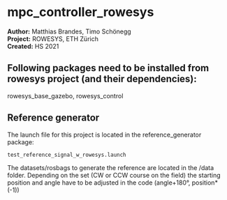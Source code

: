 # mpc_controller_rowesys


**Author:** Matthias Brandes, Timo Schönegg <br />
**Project:** ROWESYS, ETH Zürich <br />
**Created:** HS 2021

## Following packages need to be installed from rowesys project (and their dependencies):
rowesys_base_gazebo, rowesys_control

## Reference generator
The launch file for this project is located in the reference_generator package: 

```
test_reference_signal_w_rowesys.launch
```

The datasets/rosbags to generate the reference are located in the /data folder. Depending on the set (CW or CCW course on the field) the starting position and angle have to be adjusted in the code (angle+180°, position*(-1))  

 
